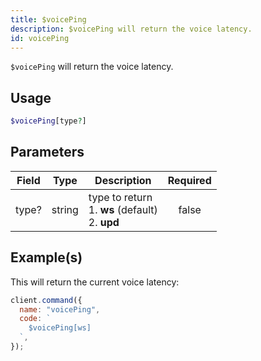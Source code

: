 ```yaml
---
title: $voicePing
description: $voicePing will return the voice latency.
id: voicePing
---
```


`$voicePing` will return the voice latency.

## Usage

```php
$voicePing[type?]
```

## Parameters

| Field | Type   | Description                                                 | Required |
| ----- | ------ | ----------------------------------------------------------- | :------: |
| type? | string | type to return <br /> 1. **ws** (default) <br /> 2. **upd** |  false   |

## Example(s)

This will return the current voice latency:

```javascript
client.command({
  name: "voicePing",
  code: `
    $voicePing[ws]
  `,
});
```

